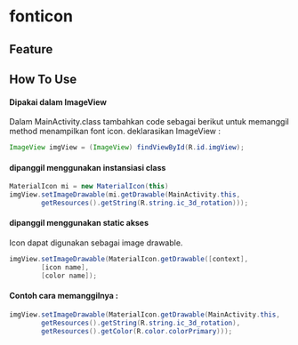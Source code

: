 # fonticon

## Feature

## How To Use

#### Dipakai dalam ImageView
Dalam MainActivity.class tambahkan code sebagai berikut untuk memanggil method menampilkan font icon.
deklarasikan ImageView :

```java
ImageView imgView = (ImageView) findViewById(R.id.imgView);
```
#### dipanggil menggunakan instansiasi class
```java
MaterialIcon mi = new MaterialIcon(this)
imgView.setImageDrawable(mi.getDrawable(MainActivity.this,
        getResources().getString(R.string.ic_3d_rotation)));
```

#### dipanggil menggunakan static akses
Icon dapat digunakan sebagai image drawable.
```java
imgView.setImageDrawable(MaterialIcon.getDrawable([context],
        [icon name],
        [color name]);
```
#### Contoh cara memanggilnya :

```java
imgView.setImageDrawable(MaterialIcon.getDrawable(MainActivity.this,
        getResources().getString(R.string.ic_3d_rotation),
        getResources().getColor(R.color.colorPrimary)));
```
